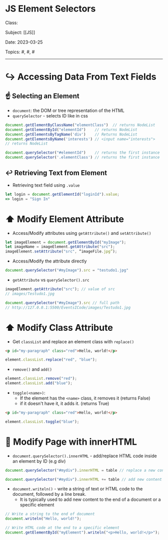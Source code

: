 # JS Element Selectors
Class: <a href=""> </a>

Subject: [[JS]]

Date: 2023-03-25

Topics: #, #, # 

---

# ↪ Accessing Data From Text Fields
## ☝ Selecting an Element
- `document`: the DOM or tree representation of the HTML
- `querySelector` - selects ID like in css
```js
document.getElementByClassName("elementClass")  // returns NodeList
document.getElementById("elementId")    // returns NodeList
document.getElementsByTagName('div')    // Returns NodeList
document.getElementsByName('interests') // <input name="interests">
// returns NodeList

document.querySelector("#elementId")    // returns the first instance
document.querySelector('.elementClass') // returns the first instance
```

## ↩ Retrieving Text from Element
- Retrieving text field using `.value`
```js
let login = document.getElementId("loginId").value;
=> login = "Sign In"
```


# ⬆️ Modify Element Attribute
- Access/Modify attributes using `getAttribute()` and `setAttribute()`
```js
let imageElement = document.getElementById("myImage");
let imageName = imageElement.getAttribute("src");
imageElement.setAttribute("src", “imageFile.jpg”);
```

- Access/Modify the attribute directly
```js
document.querySelector("#myImage").src = "testudo1.jpg"
```

- `getAttribute` vs `querySelector().src`
```js
imageElement.getAttribute("src"); // value of src
// images/Testudo1.jpg

document.querySelector("#myImage").src // full path
// http://127.0.0.1:5500/EventsICode/images/Testudo1.jpg
```

# ⬆️ Modify Class Attribute
- Get `classList` and replace an element class with `replace()`
```html
<p id="my-paragraph" class="red">Hello, world!</p>
```
```javascript
element.classList.replace("red", "blue");
```

- `remove()` and `add()`
```javascript
element.classList.remove("red"); 
element.classList.add("blue");
```

- `toggle(<name>)`: 
	- If the element has the `<name>` class, it removes it (returns False)
	- if it doesn't have it, it adds it. (returns True)
```html
<p id="my-paragraph" class="red">Hello, world!</p>
```
```javascript
element.classList.toggle("blue");
```


# 📑 Modify Page with innerHTML
- `document.querySelector().innerHTML` - add/replace HTML code inside an element by ID (e.g div)
```js
document.querySelector("#mydiv").innerHTML = table // replace a new content to the element

document.querySelector("#mydiv").innerHTML += table // add new content to the element
```

- `document.writeln()` - write a string of text or HTML code to the document, followed by a line break.
	- It is typically used to add new content to the end of a document or a specific element
```js
// Write a string to the end of document
document.writeln("Hello, world!");

// Write HTML code at the end to a specific element
document.getElementById("myElement").writeln("<p>Hello, world!</p>");

```

